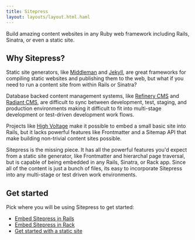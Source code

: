 ```yaml
---
title: Sitepress
layout: layouts/layout.html.haml
---
```


Build amazing content websites in any Ruby web framework including Rails, Sinatra, or even a static site.

## Why Sitepress?

Static site generators, like [Middleman](https://middlemanapp.com) and [Jekyll](https://jekyllrb.com), are great frameworks for compiling static websites and publishing them to the web, but what if you need to run a content site from within Rails or Sinatra?

Database backed content management systems, like [Refinery CMS](http://www.refinerycms.com) and [Radiant CMS](http://radiantcms.org), are difficult to sync between development, test, staging, and production environments making it difficult to fit into multi-stage development or test-driven development work flows.

Projects like [High Voltage](https://github.com/thoughtbot/high_voltage) make it possible to embed a small basic site into Rails, but it lacks powerful features like Frontmatter and a Sitemap API that make building non-trivial content sites possible.

Sitepress is the missing piece. It has all the powerful features you'd expect from a static site generator, like Frontmatter and hierarchal page traversal, but is capable of being embedded in any Rails, Sinatra, or Rack app. Since all of the content is just a bunch of files, its easy to incorporate Sitepress into any multi-stage or test driven work environments.

## Get started

Pick where you will be using Sitepress to get started:

* [Embed Sitepress in Rails](/getting-started/rails.html)
* [Embed Sitepress in Rack](/getting-started/rack.html)
* [Get started with a static site](/getting-started/static.html)
